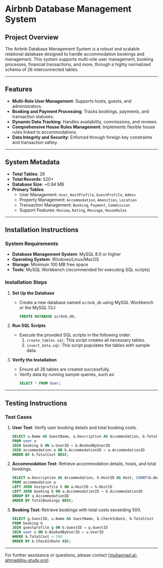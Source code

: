 # Airbnb Database Management System

## Project Overview
The Airbnb Database Management System is a robust and scalable relational database designed to handle accommodation bookings and management. This system supports multi-role user management, booking processes, financial transactions, and more, through a highly normalized schema of 26 interconnected tables.

---

## Features
- **Multi-Role User Management**: Supports hosts, guests, and administrators.
- **Booking and Payment Processing**: Tracks bookings, payments, and transaction statuses.
- **Dynamic Data Tracking**: Handles availability, commissions, and reviews.
- **Comprehensive House Rules Management**: Implements flexible house rules linked to accommodations.
- **Data Integrity and Security**: Enforced through foreign key constraints and transaction safety.

---

## System Metadata
- **Total Tables**: 26
- **Total Records**: 520+
- **Database Size**: ~0.94 MB
- **Primary Tables**:
  - User Management: `User`, `HostProfile`, `GuestProfile`, `Admin`
  - Property Management: `Accommodation`, `Amenities`, `Location`
  - Transaction Management: `Booking`, `Payment`, `Commission`
  - Support Features: `Review`, `Rating`, `Message`, `HouseRules`

---

## Installation Instructions

### System Requirements
- **Database Management System**: MySQL 8.0 or higher
- **Operating System**: Windows/Linux/MacOS
- **Storage**: Minimum 100 MB free space
- **Tools**: MySQL Workbench (recommended for executing SQL scripts)

### Installation Steps
1. **Set Up the Database**
    - Create a new database named `airbnb_db` using MySQL Workbench or the MySQL CLI:
      ```sql
      CREATE DATABASE airbnb_db;
      ```

2. **Run SQL Scripts**
    - Execute the provided SQL scripts in the following order:
      1. `create_tables.sql`: This script creates all necessary tables.
      2. `insert_data.sql`: This script populates the tables with sample data.

3. **Verify the Installation**
    - Ensure all 26 tables are created successfully.
    - Verify data by running sample queries, such as:
      ```sql
      SELECT * FROM User;
      ```

---

## Testing Instructions

### Test Cases
1. **User Test**: Verify user booking details and total booking costs.
    ```sql
    SELECT u.Name AS GuestName, a.Description AS Accommodation, b.TotalCost AS BookingCost
    FROM user u
    JOIN booking b ON u.UserID = b.BookedByUserID
    JOIN accommodation a ON b.AccommodationID = a.AccommodationID
    ORDER BY b.TotalCost DESC;
    ```

2. **Accommodation Test**: Retrieve accommodation details, hosts, and total bookings.
    ```sql
    SELECT a.Description AS Accommodation, h.HostID AS Host, COUNT(b.BookingID) AS TotalBookings
    FROM accommodation a
    LEFT JOIN hostprofile h ON a.HostID = h.HostID
    LEFT JOIN booking b ON a.AccommodationID = b.AccommodationID
    GROUP BY a.AccommodationID
    ORDER BY TotalBookings DESC;
    ```

3. **Booking Test**: Retrieve bookings with total costs exceeding 500.
    ```sql
    SELECT g.GuestID, u.Name AS GuestName, b.CheckInDate, b.TotalCost
    FROM booking b
    JOIN guestprofile g ON b.GuestID = g.GuestID
    JOIN user u ON b.BookedByUserID = u.UserID
    WHERE b.TotalCost > 500
    ORDER BY b.CheckInDate ASC;
    ```

---

For further assistance or questions, please contact [muhannad.al-ahmad@iu-study.org].
